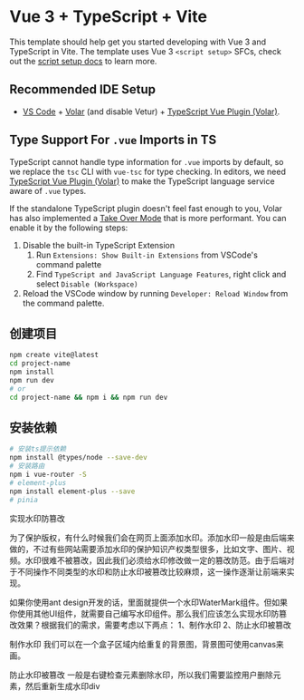 # Vue 3 + TypeScript + Vite

This template should help get you started developing with Vue 3 and TypeScript in Vite. The template uses Vue 3 `<script setup>` SFCs, check out the [script setup docs](https://v3.vuejs.org/api/sfc-script-setup.html#sfc-script-setup) to learn more.

## Recommended IDE Setup

- [VS Code](https://code.visualstudio.com/) + [Volar](https://marketplace.visualstudio.com/items?itemName=Vue.volar) (and disable Vetur) + [TypeScript Vue Plugin (Volar)](https://marketplace.visualstudio.com/items?itemName=Vue.vscode-typescript-vue-plugin).

## Type Support For `.vue` Imports in TS

TypeScript cannot handle type information for `.vue` imports by default, so we replace the `tsc` CLI with `vue-tsc` for type checking. In editors, we need [TypeScript Vue Plugin (Volar)](https://marketplace.visualstudio.com/items?itemName=Vue.vscode-typescript-vue-plugin) to make the TypeScript language service aware of `.vue` types.

If the standalone TypeScript plugin doesn't feel fast enough to you, Volar has also implemented a [Take Over Mode](https://github.com/johnsoncodehk/volar/discussions/471#discussioncomment-1361669) that is more performant. You can enable it by the following steps:

1. Disable the built-in TypeScript Extension
   1. Run `Extensions: Show Built-in Extensions` from VSCode's command palette
   2. Find `TypeScript and JavaScript Language Features`, right click and select `Disable (Workspace)`
2. Reload the VSCode window by running `Developer: Reload Window` from the command palette.


## 创建项目
```bash
npm create vite@latest
cd project-name
npm install
npm run dev
# or
cd project-name && npm i && npm run dev
```

## 安装依赖
```bash
# 安装ts提示依赖
npm install @types/node --save-dev
# 安装路由
npm i vue-router -S
# element-plus
npm install element-plus --save
# pinia

```

实现水印防篡改

为了保护版权，有什么时候我们会在网页上面添加水印。添加水印一般是由后端来做的，不过有些网站需要添加水印的保护知识产权类型很多，比如文字、图片、视频。水印很难不被篡改，因此我们必须给水印修改做一定的篡改防范。由于后端对于不同操作不同类型的水印和防止水印被篡改比较麻烦，这一操作逐渐让前端来实现。

如果你使用ant design开发的话，里面就提供一个水印WaterMark组件。但如果你使用其他UI组件，就需要自己编写水印组件。那么我们应该怎么实现水印防篡改效果？根据我们的需求，需要考虑以下两点：
1、制作水印
2、防止水印被篡改

制作水印
我们可以在一个盒子区域内给重复的背景图，背景图可使用canvas来画。

防止水印被篡改
一般是右键检查元素删除水印，所以我们需要监控用户删除元素，然后重新生成水印div

